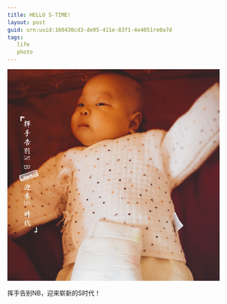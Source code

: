 ```yaml
---
title: HELLO S-TIME!
layout: post
guid: urn:uuid:160430cd3-de95-411e-83f1-4e4051re0a7d
tags: 
   life
   photo
---
```

<img src="/media/files/2016/NBS.JPG"  alt="Hello S" width="480"/>
 
挥手告别NB，迎来崭新的S时代！   
 
